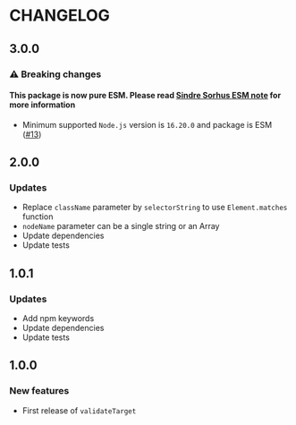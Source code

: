 # CHANGELOG

## 3.0.0

### ⚠️ Breaking changes

#### **This package is now pure ESM.** Please read [Sindre Sorhus ESM note](https://gist.github.com/sindresorhus/a39789f98801d908bbc7ff3ecc99d99c) for more information

- Minimum supported `Node.js` version is `16.20.0` and package is ESM ([#13](https://github.com/yoriiis/validate-target/pull/13))

## 2.0.0

### Updates

- Replace `className` parameter by `selectorString` to use `Element.matches` function
- `nodeName` parameter can be a single string or an Array
- Update dependencies
- Update tests

## 1.0.1

### Updates

- Add npm keywords
- Update dependencies
- Update tests

## 1.0.0

### New features

- First release of `validateTarget`
